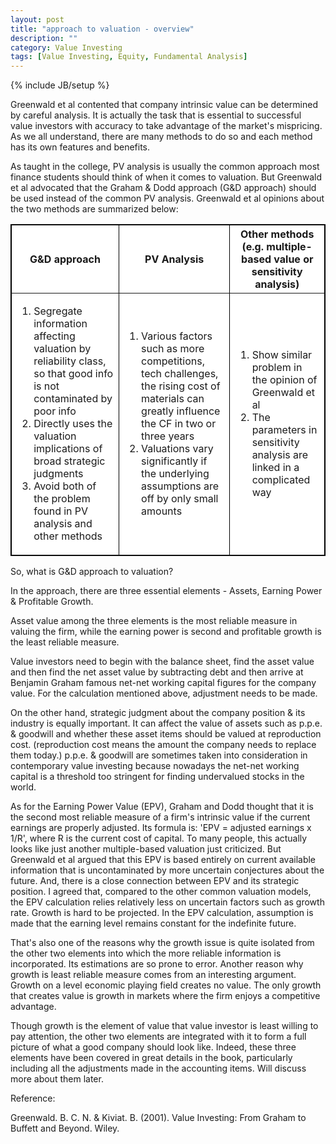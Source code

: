 ```yaml
---
layout: post
title: "approach to valuation - overview"
description: ""
category: Value Investing
tags: [Value Investing, Equity, Fundamental Analysis]
---
```

{% include JB/setup %}

Greenwald et al contented that company intrinsic value can be determined by careful analysis. It is actually the task that is essential to successful value investors with accuracy to take advantage of the market's mispricing. As we all understand, there are many methods to do so and each method has its own features and benefits.

As taught in the college, PV analysis is usually the common approach most finance students should think of when it comes to valuation. But Greenwald et al advocated that the Graham & Dodd approach (G&D approach) should be used instead of the common PV analysis. Greenwald et al opinions about the two methods are summarized below:

<table border="1" bordercolor="#000000" style="background-color:#FFFFFF" width="100%" cellpadding="3" cellspacing="2">
  <tr>
<th>G&D approach</th>
<th>PV Analysis</th>
<th>Other methods<br>(e.g. multiple-based value or sensitivity analysis)</th>
	</tr>
	<tr>
<td>
<ol>
  <li>Segregate information affecting valuation by reliability class, so that good info is not contaminated by poor info</li>
  <li>Directly uses the valuation implications of broad strategic judgments</li>
  <li>Avoid both of the problem found in PV analysis and other methods</li>
</ol>
</td>
<td>
<ol>
  <li>Various factors such as more competitions, tech challenges, the rising cost of materials can greatly influence the CF in two or three years</li>
  <li>Valuations vary significantly if the underlying assumptions are off by only small amounts</li>
</ol>
</td>
<td>
<ol>
  <li>Show similar problem in the opinion of Greenwald et al</li>
  <li>The parameters in sensitivity analysis are linked in a complicated way</li>
</ol>
</td>
	</tr>
</table>


So, what is G&D approach to valuation?

In the approach, there are three essential elements - Assets, Earning Power & Profitable Growth.

Asset value among the three elements is the most reliable measure in valuing the firm, while the earning power is second and profitable growth is the least reliable measure.

Value investors need to begin with the balance sheet, find the asset value and then find the net asset value by subtracting debt and then arrive at Benjamin Graham famous net-net working capital figures for the company value. For the calculation mentioned above, adjustment needs to be made.
 
On the other hand, strategic judgment about the company position & its industry is equally important. It can affect the value of assets such as p.p.e. & goodwill and whether these asset items should be valued at reproduction cost. (reproduction cost means the amount the company needs to replace them today.) p.p.e. & goodwill are sometimes taken into consideration in contemporary value investing because nowadays the net-net working capital is a threshold too stringent for finding undervalued stocks in the world.

As for the Earning Power Value (EPV), Graham and Dodd thought that it is the second most reliable measure of a firm's intrinsic value if the current earnings are properly adjusted. Its formula is: 'EPV = adjusted earnings x 1/R', where R is the current cost of capital. To many people, this actually looks like just another multiple-based valuation just criticized. But Greenwald et al argued that this EPV is based entirely on current available information that is uncontaminated by more uncertain conjectures about the future. And, there is a close connection between EPV and its strategic position. I agreed that, compared to the other common valuation models, the EPV calculation relies relatively less on uncertain factors such as growth rate. Growth is hard to be projected. In the EPV calculation, assumption is made that the earning level remains constant for the indefinite future.

That's also one of the reasons why the growth issue is quite isolated from the other two elements into which the more reliable information is incorporated. Its estimations are so prone to error. Another reason why growth is least reliable measure comes from an interesting argument. Growth on a level economic playing field creates no value. The only growth that creates value is growth in markets where the firm enjoys a competitive advantage.

Though growth is the element of value that value investor is least willing to pay attention, the other two elements are integrated with it to form a full picture of what a good company should look like. Indeed, these three elements have been covered in great details in the book, particularly including all the adjustments made in the accounting items. Will discuss more about them later.

Reference:

Greenwald. B. C. N. & Kiviat. B. (2001). Value Investing: From Graham to Buffett and Beyond. Wiley.
